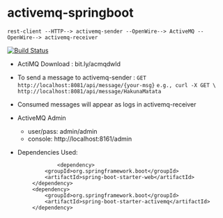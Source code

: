 # activemq-springboot

`rest-client --HTTP--> activemq-sender --OpenWire--> ActiveMQ --OpenWire--> activemq-receiver`

[![Build Status](https://img.shields.io/endpoint.svg?url=https%3A%2F%2Factions-badge.atrox.dev%2Fpritamprasd%2Factivemq-springboot%2Fbadge%3Fref%3Dmaster&style=flat)](https://actions-badge.atrox.dev/pritamprasd/activemq-springboot/goto?ref=master)

- ActiMQ Download : bit.ly/acmqdwld
- To send a message to activemq-sender :
`
GET http://localhost:8081/api/message/{your-msg}
`
`
e.g., curl -X GET \  http://localhost:8081/api/message/HakunaMatata
`

- Consumed messages will appear as logs in activemq-receiver


- ActiveMQ Admin 
    - user/pass: admin/admin
    - console: http://localhost:8161/admin

- Dependencies Used:
```
                <dependency>
			<groupId>org.springframework.boot</groupId>
			<artifactId>spring-boot-starter-web</artifactId>
		</dependency>
		<dependency>
			<groupId>org.springframework.boot</groupId>
			<artifactId>spring-boot-starter-activemq</artifactId>
		</dependency>
```
